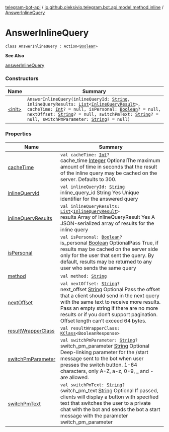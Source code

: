[telegram-bot-api](../../index.md) / [io.github.oleksivio.telegram.bot.api.model.method.inline](../index.md) / [AnswerInlineQuery](./index.md)

# AnswerInlineQuery

`class AnswerInlineQuery : Action<`[`Boolean`](https://kotlinlang.org/api/latest/jvm/stdlib/kotlin/-boolean/index.html)`>`

**See Also**

[answerInlineQuery](#)

### Constructors

| Name | Summary |
|---|---|
| [&lt;init&gt;](-init-.md) | `AnswerInlineQuery(inlineQueryId: `[`String`](https://kotlinlang.org/api/latest/jvm/stdlib/kotlin/-string/index.html)`, inlineQueryResults: `[`List`](https://kotlinlang.org/api/latest/jvm/stdlib/kotlin.collections/-list/index.html)`<`[`InlineQueryResult`](../../io.github.oleksivio.telegram.bot.api.model.objects.inline.queryresult/-inline-query-result/index.md)`>, cacheTime: `[`Int`](https://kotlinlang.org/api/latest/jvm/stdlib/kotlin/-int/index.html)`? = null, isPersonal: `[`Boolean`](https://kotlinlang.org/api/latest/jvm/stdlib/kotlin/-boolean/index.html)`? = null, nextOffset: `[`String`](https://kotlinlang.org/api/latest/jvm/stdlib/kotlin/-string/index.html)`? = null, switchPmText: `[`String`](https://kotlinlang.org/api/latest/jvm/stdlib/kotlin/-string/index.html)`? = null, switchPmParameter: `[`String`](https://kotlinlang.org/api/latest/jvm/stdlib/kotlin/-string/index.html)`? = null)` |

### Properties

| Name | Summary |
|---|---|
| [cacheTime](cache-time.md) | `val cacheTime: `[`Int`](https://kotlinlang.org/api/latest/jvm/stdlib/kotlin/-int/index.html)`?`<br>cache_time [Integer](https://docs.oracle.com/javase/6/docs/api/java/lang/Integer.html) OptionalThe maximum amount of time in seconds that the result of the inline query may be cached on the server. Defaults to 300. |
| [inlineQueryId](inline-query-id.md) | `val inlineQueryId: `[`String`](https://kotlinlang.org/api/latest/jvm/stdlib/kotlin/-string/index.html)<br>inline_query_id String Yes Unique identifier for the answered query |
| [inlineQueryResults](inline-query-results.md) | `val inlineQueryResults: `[`List`](https://kotlinlang.org/api/latest/jvm/stdlib/kotlin.collections/-list/index.html)`<`[`InlineQueryResult`](../../io.github.oleksivio.telegram.bot.api.model.objects.inline.queryresult/-inline-query-result/index.md)`>`<br>results Array of InlineQueryResult Yes A JSON-serialized array of results for the inline query |
| [isPersonal](is-personal.md) | `val isPersonal: `[`Boolean`](https://kotlinlang.org/api/latest/jvm/stdlib/kotlin/-boolean/index.html)`?`<br>is_personal [Boolean](https://kotlinlang.org/api/latest/jvm/stdlib/kotlin/-boolean/index.html) OptionalPass True, if results may be cached on the server side only for the user that sent the query. By default, results may be returned to any user who sends the same query |
| [method](method.md) | `val method: `[`String`](https://kotlinlang.org/api/latest/jvm/stdlib/kotlin/-string/index.html) |
| [nextOffset](next-offset.md) | `val nextOffset: `[`String`](https://kotlinlang.org/api/latest/jvm/stdlib/kotlin/-string/index.html)`?`<br>next_offset [String](https://kotlinlang.org/api/latest/jvm/stdlib/kotlin/-string/index.html) Optional Pass the offset that a client should send in the next query with the same text to receive more results. Pass an empty string if there are no more results or if you don‘t support pagination. Offset length can’t exceed 64 bytes. |
| [resultWrapperClass](result-wrapper-class.md) | `val resultWrapperClass: `[`KClass`](https://kotlinlang.org/api/latest/jvm/stdlib/kotlin.reflect/-k-class/index.html)`<BooleanResponse>` |
| [switchPmParameter](switch-pm-parameter.md) | `val switchPmParameter: `[`String`](https://kotlinlang.org/api/latest/jvm/stdlib/kotlin/-string/index.html)`?`<br>switch_pm_parameter [String](https://kotlinlang.org/api/latest/jvm/stdlib/kotlin/-string/index.html) Optional Deep-linking parameter for the /start message sent to the bot when user presses the switch button. 1-64 characters, only A-Z, a-z, 0-9, _ and - are allowed. |
| [switchPmText](switch-pm-text.md) | `val switchPmText: `[`String`](https://kotlinlang.org/api/latest/jvm/stdlib/kotlin/-string/index.html)`?`<br>switch_pm_text [String](https://kotlinlang.org/api/latest/jvm/stdlib/kotlin/-string/index.html) Optional If passed, clients will display a button with specified text that switches the user to a private chat with the bot and sends the bot a start message with the parameter switch_pm_parameter |
